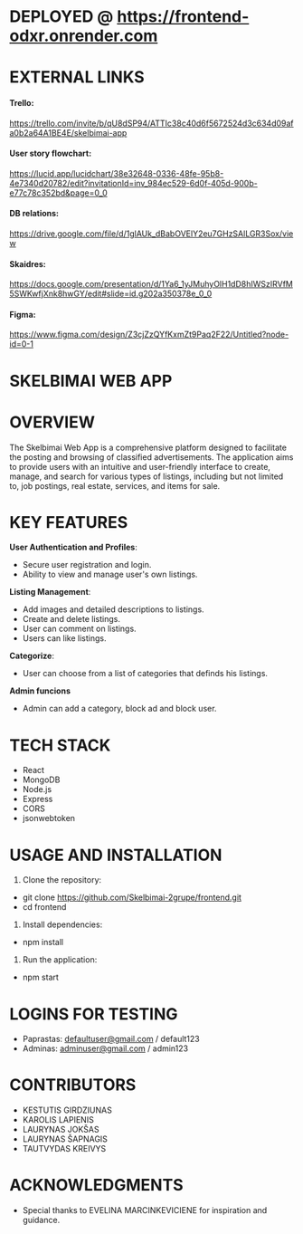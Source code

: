 # DEPLOYED @ https://frontend-odxr.onrender.com

# EXTERNAL LINKS

#### Trello:

https://trello.com/invite/b/qU8dSP94/ATTIc38c40d6f5672524d3c634d09afa0b2a64A1BE4E/skelbimai-app

#### User story flowchart:

https://lucid.app/lucidchart/38e32648-0336-48fe-95b8-4e7340d20782/edit?invitationId=inv_984ec529-6d0f-405d-900b-e77c78c352bd&page=0_0

#### DB relations:

https://drive.google.com/file/d/1glAUk_dBabOVElY2eu7GHzSAlLGR3Sox/view

#### Skaidres:

https://docs.google.com/presentation/d/1Ya6_1yJMuhyOlH1dD8hIWSzIRVfM5SWKwfjXnk8hwGY/edit#slide=id.g202a350378e_0_0

#### Figma:

https://www.figma.com/design/Z3cjZzQYfKxmZt9Paq2F22/Untitled?node-id=0-1

# SKELBIMAI WEB APP

# OVERVIEW

The Skelbimai Web App is a comprehensive platform designed to facilitate the posting and browsing of classified advertisements. The application aims to provide users with an intuitive and user-friendly interface to create, manage, and search for various types of listings, including but not limited to, job postings, real estate, services, and items for sale.

# KEY FEATURES

**User Authentication and Profiles**:

- Secure user registration and login.
- Ability to view and manage user's own listings.

**Listing Management**:

- Add images and detailed descriptions to listings.
- Create and delete listings.
- User can comment on listings.
- Users can like listings.

**Categorize**:

- User can choose from a list of categories that definds his listings.

**Admin funcions**

- Admin can add a category, block ad and block user.

# TECH STACK

- React
- MongoDB
- Node.js
- Express
- CORS
- jsonwebtoken

# USAGE AND INSTALLATION

1. Clone the repository:

- git clone https://github.com/Skelbimai-2grupe/frontend.git
- cd frontend

1. Install dependencies:

- npm install

1. Run the application:

- npm start

# LOGINS FOR TESTING

- Paprastas: defaultuser@gmail.com / default123
- Adminas: adminuser@gmail.com / admin123

# CONTRIBUTORS

- KESTUTIS GIRDZIUNAS
- KAROLIS LAPIENIS
- LAURYNAS JOKŠAS
- LAURYNAS ŠAPNAGIS
- TAUTVYDAS KREIVYS

# ACKNOWLEDGMENTS

- Special thanks to EVELINA MARCINKEVICIENE for inspiration and guidance.
